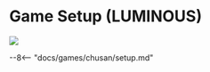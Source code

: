 # Game Setup (LUMINOUS)
<img src="/img/chunithm/sdhd/luminous.png">

--8<-- "docs/games/chusan/setup.md"
